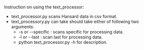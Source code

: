 Instruction on using the text_processor:

* text_processor.py scans Hansard data in csv format.
* text_processory.py can take should take either of following two arguments:
    * -s or --specific <year>: scans specific <year> for processing data.
    * -l or --last <years>: scan last <years> for processing data.
    * python text_processor.py -h for description.


    


